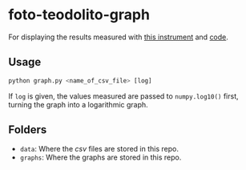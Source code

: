 # foto-teodolito-graph

For displaying the results measured with [this instrument](https://github.com/lopezsolerluis/foto-teodolito) and [code](https://github.com/lopezsolerluis/foto-teodolito-log).

## Usage

```python
python graph.py <name_of_csv_file> [log]
```

If `log` is given, the values measured are passed to `numpy.log10()` first, turning the graph into a logarithmic graph.

## Folders

* `data`: Where the *csv* files are stored in this repo.
* `graphs`: Where the graphs are stored in this repo.
